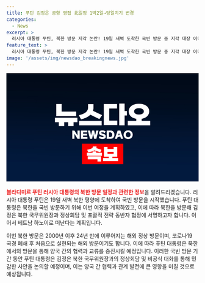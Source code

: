 ```yaml
---
title: 푸틴 김정은 공항 영접 北일정 1박2일→당일치기 변경
categories:
  - News
excerpt: >
  러시아 대통령 푸틴, 북한 방문 지각 논란! 19일 새벽 도착한 국빈 방문 중 지각 대장 이미지에도 불구하고, 북한 김정은과의 정상회담 및 비공식 대화 예정. 푸틴은 극동 사하 공화국 방문 후 북한 도착. 이 부문 방문은 24년 만, 코로나19 이후 처음. 1박 2일 일정이자 푸틴의 북한 방문은 2000년 이후 첫 방북. 현지 시간으로 19일 정오 베트남으로 출발할 예정.  
feature_text: >
  러시아 대통령 푸틴, 북한 방문 지각 논란! 19일 새벽 도착한 국빈 방문 중 지각 대장 이미지에도 불구하고, 북한 김정은과의 정상회담 및 비공식 대화 예정. 푸틴은 극동 사하 공화국 방문 후 북한 도착. 이 부문 방문은 24년 만, 코로나19 이후 처음. 1박 2일 일정이자 푸틴의 북한 방문은 2000년 이후 첫 방북. 현지 시간으로 19일 정오 베트남으로 출발할 예정.  
image: '/assets/img/newsdao_breakingnews.jpg'
---
```


<p><img src="/assets/img/newsdao_breakingnews.jpg" alt="pcversion 속보" /></p>

<p><b><span style="color: #ee2323;">블라디미르 푸틴 러시아 대통령의 북한 방문 일정과 관련한 정보</span></b>을 알려드리겠습니다. 러시아 대통령 푸틴은 19일 새벽 북한 평양에 도착하여 국빈 방문을 시작했습니다. 푸틴 대통령은 북한을 국빈 방문하기 위해 이번 여정을 계획하였고, 이에 따라 북한을 방문해 김정은 북한 국무위원장과 정상회담 및 포괄적 전략 동반자 협정에 서명하고자 합니다. 이어서 베트남 하노이로 떠난다는 계획입니다.</p>

<p>이번 북한 방문은 2000년 이후 24년 만에 이루어지는 해외 정상 방문이며, 코로나19 국경 폐쇄 후 처음으로 실현되는 해외 방문이기도 합니다. 이에 따라 푸틴 대통령은 북한에서의 방문을 통해 양국 간의 협력과 교류를 증진시킬 예정입니다. 이러한 국빈 방문 기간 동안 푸틴 대통령은 김정은 북한 국무위원장과의 정상회담 및 비공식 대화를 통해 민감한 사안을 논의할 예정이며, 이는 양국 간 협력과 관계 발전에 큰 영향을 미칠 것으로 예상됩니다.</p>

